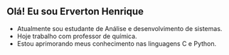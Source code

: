 ## Olá! Eu sou Erverton Henrique

- Atualmente sou estudante de Análise e desenvolvimento de sistemas.
- Hoje trabalho com professor de química.
- Estou aprimorando meus conhecimento nas linguagens C e Python.
